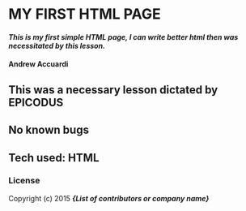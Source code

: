 # MY FIRST HTML PAGE

#### _This is my first simple HTML page, I can write better html then was necessitated by this lesson._

#### Andrew Accuardi

## This was a necessary lesson dictated by EPICODUS

## No known bugs

## Tech used: HTML

### License

Copyright (c) 2015 **_{List of contributors or company name}_**
